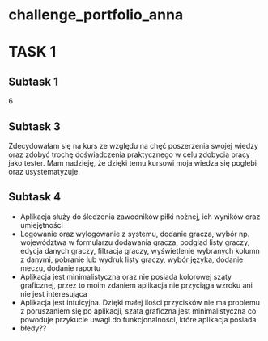 # challenge_portfolio_anna
# TASK 1
## Subtask 1 
6
## Subtask 3 
Zdecydowałam się na kurs ze względu na chęć poszerzenia swojej wiedzy oraz zdobyć trochę doświadczenia praktycznego w celu zdobycia pracy jako tester. Mam nadzieję, że dzięki temu kursowi moja wiedza się pogłebi oraz usystematyzuje. 
## Subtask 4
* Aplikacja służy do śledzenia zawodników piłki nożnej, ich wyników oraz umiejętności 
* Logowanie oraz wylogowanie z systemu, dodanie gracza, wybór np. województwa w formularzu dodawania gracza, podgląd listy graczy, edycja danych graczy, filtracja graczy, wyświetlenie wybranych kolumn z danymi, pobranie lub wydruk listy graczy, wybór języka, dodanie meczu, dodanie raportu
* Aplikacja jest minimalistyczna oraz nie posiada kolorowej szaty graficznej, przez to moim zdaniem aplikacja nie przyciąga wzroku ani nie jest interesująca
* Aplikacja jest intuicyjna. Dzięki małej ilości przycisków nie ma problemu z poruszaniem się po aplikacji, szata graficzna jest minimalistyczna co powoduje przykucie uwagi do funkcjonalności, które aplikacja posiada
* błedy??
